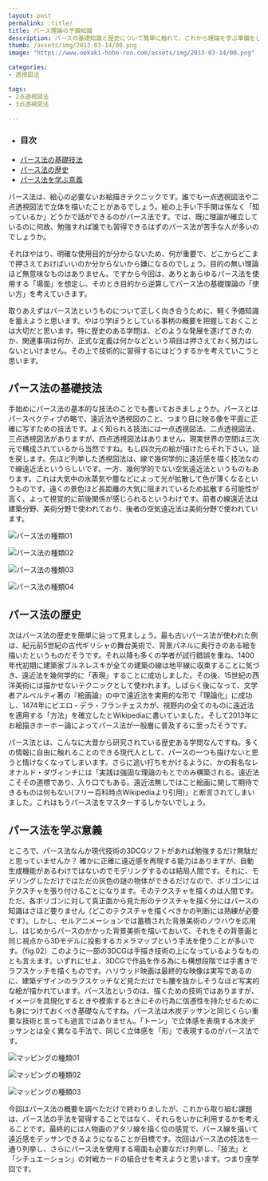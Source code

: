 ```yaml
---
layout: post
permalink: :title/
title: パース理論の予備知識
description: パースの基礎知識と歴史について簡単に触れて、これから理論を学ぶ準備をします。
thumb: /assets/img/2013-03-14/00.png
image: "https://www.oekaki-hoho-ron.com/assets/img/2013-03-14/00.png"

categories:
- 透視図法

tags:
- 2点透視図法
- 3点透視図法

---
```


- ### 目次
- [パース法の基礎技法](#パース法の基礎技法)
- [パース法の歴史](#パース法の歴史)
- [パース法を学ぶ意義](#パース法を学ぶ意義)

パース法は、絵心の必要ないお絵描きテクニックです。誰でも一点透視図法や二点透視図法で立体を描いたことがあるでしょう。絵の上手い下手関は係なく「知っているか」どうかで話ができるのがパース法です。では、既に理論が確立しているのに何故、勉強すれば誰でも習得できるはずのパース法が苦手な人が多いのでしょうか。

それはやはり、明確な使用目的が分からないため、何が重要で、どこからどこまで押さえておけばいいのか分からないから嫌になるのでしょう。目的の無い理論ほど無意味なものはありません。ですから今回は、ありとあらゆるパース法を使用する「場面」を想定し、そのとき目的から逆算してパース法の基礎理論の「使い方」を考えていきます。

取りあえずはパース法というものについて正しく向き合うために、軽く予備知識を蓄えようと思います。やはり学ぼうとしている事柄の概要を把握しておくことは大切だと思います。特に歴史のある学問は、どのような発展を遂げてきたのか、関連事項は何か、正式な定義は何かなどという項目は押さえておく努力はしないといけません。その上で技術的に習得するにはどうするかを考えていこうと思います。

## パース法の基礎技法

手始めにパース法の基本的な技法のことでも書いておきましょうか。パースとはパースペクティブの略で、遠近法や透視図のこと、つまり目に映る像を平面に正確に写すための技法です。よく知られる技法には一点透視図法、二点透視図法、三点透視図法がありますが、四点透視図法はありません。現実世界の空間は三次元で構成されているから当然ですね。もし四次元の絵が描けたらそれ下さい。話を戻します。先ほど列挙した透視図法は、線で幾何学的に遠近感を描く技法なので線遠近法というらしいです。一方、幾何学的でない空気遠近法というものもあります。これは大気中の水蒸気や塵などによって光が拡散して色が薄くなるというものです。遠くの景色ほど長距離の大気に阻まれているため拡散する可能性が高く、よって視覚的に前後関係が感じられるというわけです。前者の線遠近法は建築分野、美術分野で使われており、後者の空気遠近法は美術分野で使われています。

![パース法の種類01](/assets/img/2013-03-14/01.png)

![パース法の種類02](/assets/img/2013-03-14/02.png)

![パース法の種類03](/assets/img/2013-03-14/03.png)

![パース法の種類04](/assets/img/2013-03-14/04.png)

## パース法の歴史

次はパース法の歴史を簡単に辿って見ましょう。最も古いパース法が使われた例は、紀元前5世紀の古代ギリシャの舞台美術で、背景パネルに奥行きのある絵を描いたというものだそうです。それ以降も多くの学者が試行錯誤を重ね、1400年代初期に建築家ブルネレスキが全ての建築の線は地平線に収束することに気づき、遠近法を幾何学的に「表現」することに成功しました。その後、15世紀の西洋美術には描かせないテクニックとして使われます。しばらく後になって、文学者アルベルティ著の『絵画論』の中で遠近法を実用的な形で「理論化」に成功し、1474年にピエロ・デラ・フランチェスカが、視野内の全てのものに遠近法を適用する「方法」を確立したとWikipediaに書いていました。そして2013年にお絵描きホーホー論によってパース法が一般層に普及するに至ったそうです。

パース法とは、こんなに大昔から研究されている歴史ある学問なんですね。多くの情報に自由に触れることのできる現代人として、パースの一つも描けないと思うと情けなくなってしまいます。さらに追い打ちをかけるように、かの有名なレオナルド・ダヴィンチには「実践は強固な理論のもとでのみ構築される。遠近法こそその道標であり、入り口でもある。遠近法無しではこと絵画に関して期待できるものは何もない(フリー百科時点Wikipediaより引用)」と断言されてしまいました。これはもうパース法をマスターするしかないでしょう。

## パース法を学ぶ意義

ところで、パース法なんか現代技術の3DCGソフトがあれば勉強するだけ無駄だと思っていませんか？ 確かに正確に遠近感を再現する能力はありますが、自動生成機能があるわけではないのでモデリングするのは結局人間です。それに、モデリングしただけではただの灰色の謎の物体ができるだけなので、ポリゴンにはテクスチャを張り付けることになります。そのテクスチャを描くのは人間です。ただ、各ポリゴンに対して真正面から見た形のテクスチャを描く分にはパースの知識はさほど要りません（どこのテクスチャを描くべきかの判断には熟練が必要です）。しかし、セルアニメーションでは蓄積された背景美術のノウハウを応用し、はじめからパースのかかった背景美術を描いておいて、それをその背景画と同じ視点から3Dモデルに投影するカメラマップという手法を使うことが多いです。（fig.02）このように一部の3DCGは手描き技術の上になっているようなものとも言えます。いずれにせよ、3DCGで作品を作る為にも構想段階では手書きでラフスケッチを描くものです。ハリウッド映画は最終的な映像は実写であるのに、建築デザインのラフスケッチなど見ただけでも腰を抜かしそうなほど写実的な絵が描かれています。パース法というのは、描くための技術ではありますが、イメージを具現化するときや模索するときにその行為に信憑性を持たせるためにも身につけておくべき基礎なんですね。パース法は木炭デッサンと同じくらい重要な技術と言っても過言ではありません。「トーン」で立体感を表現する木炭デッサンとは全く異なる手法で、同じく立体感を「形」で表現するのがパース法です。

![マッピングの種類01](/assets/img/2013-03-14/05.png)

![マッピングの種類02](/assets/img/2013-03-14/06.png)

![マッピングの種類03](/assets/img/2013-03-14/07.png)

今回はパース法の概要を調べただけで終わりましたが、これから取り組む課題は、パース法の手法を習得することではなく、それらをいかに利用するかを考えることです。最終的には人物画のアタリ線を描く位の感覚で、パース線を描いて遠近感をデッサンできるようになることが目標です。次回はパース法の技法を一通り列挙し、さらにパース法を使用する場面も必要なだけ列挙し、「技法」と「シチュエーション」の対戦カードの組合せを考えようと思います。つまり座学回です。
